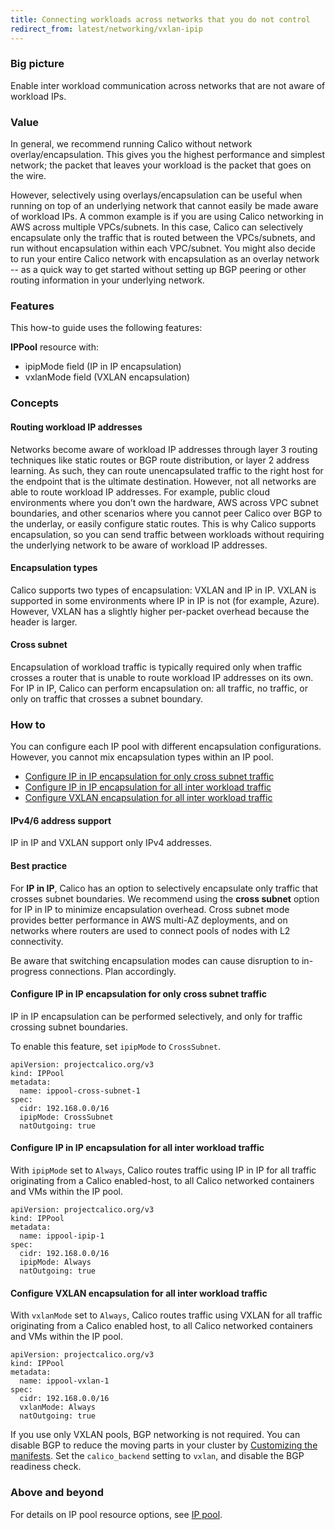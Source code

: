 ```yaml
---
title: Connecting workloads across networks that you do not control
redirect_from: latest/networking/vxlan-ipip
---
```


### Big picture

Enable inter workload communication across networks that are not aware of workload IPs.

### Value

In general, we recommend running Calico without network overlay/encapsulation. This gives you the highest performance and simplest network; the packet that leaves your workload is the packet that goes on the wire.  

However, selectively using overlays/encapsulation can be useful when running on top of an underlying network that cannot easily be made aware of workload IPs. A common example is if you are using Calico networking in AWS across multiple VPCs/subnets.  In this case, Calico can selectively encapsulate only the traffic that is routed between the VPCs/subnets, and run without encapsulation within each VPC/subnet. You might also decide to run your entire Calico network with encapsulation as an overlay network -- as a quick way to get started without setting up BGP peering or other routing information in your underlying network.

### Features

This how-to guide uses the following features: 

**IPPool** resource with:  
- ipipMode field (IP in IP encapsulation)
- vxlanMode field (VXLAN encapsulation)

### Concepts

#### Routing workload IP addresses

Networks become aware of workload IP addresses through layer 3 routing techniques like static routes or BGP route distribution, or layer 2 address learning. As such, they can route unencapsulated traffic to the right host for the endpoint that is the ultimate destination. However, not all networks are able to route workload IP addresses. For example, public cloud environments where you don’t own the hardware, AWS across VPC subnet boundaries, and other scenarios where you cannot peer Calico over BGP to the underlay, or easily configure static routes. This is why Calico supports encapsulation, so you can send traffic between workloads without requiring the underlying network to be aware of workload IP addresses.

#### Encapsulation types

Calico supports two types of encapsulation: VXLAN and IP in IP.  VXLAN is supported in some environments where IP in IP is not (for example, Azure). However, VXLAN has a slightly higher per-packet overhead because the header is larger.

#### Cross subnet

Encapsulation of workload traffic is typically required only when traffic crosses a router that is unable to route workload IP addresses on its own. For IP in IP, Calico can perform encapsulation on: all traffic, no traffic, or only on traffic that crosses a subnet boundary.

### How to

You can configure each IP pool with different encapsulation configurations. However, you cannot mix encapsulation types within an IP pool.

- [Configure IP in IP encapsulation for only cross subnet traffic](#configure-ip-in-ip-encapsulation-for-only-cross-subnet-traffic)
- [Configure IP in IP encapsulation for all inter workload traffic](#configure-ip-in-ip-encapsulation-for-all-inter-workload-traffic)
- [Configure VXLAN encapsulation for all inter workload traffic](#configure-vxlan-encapsulation-for-all-inter-workload-traffic)

#### IPv4/6 address support

IP in IP and VXLAN support only IPv4 addresses.

#### Best practice

For **IP in IP**, Calico has an option to selectively encapsulate only traffic that crosses subnet boundaries.  We recommend using the **cross subnet** option for IP in IP to minimize encapsulation overhead. Cross subnet mode provides better performance in AWS multi-AZ deployments, and on networks where routers are used to connect pools of nodes with L2 connectivity.

Be aware that switching encapsulation modes can cause disruption to in-progress connections. Plan accordingly. 

#### Configure IP in IP encapsulation for only cross subnet traffic

IP in IP encapsulation can be performed selectively, and only for traffic crossing subnet boundaries. 

To enable this feature, set `ipipMode` to `CrossSubnet`.

```
apiVersion: projectcalico.org/v3
kind: IPPool
metadata:
  name: ippool-cross-subnet-1
spec:
  cidr: 192.168.0.0/16
  ipipMode: CrossSubnet
  natOutgoing: true
```

#### Configure IP in IP encapsulation for all inter workload traffic

With `ipipMode` set to `Always`, Calico routes traffic using IP in IP for all traffic originating from a Calico enabled-host, to all Calico networked containers and VMs within the IP pool.

```
apiVersion: projectcalico.org/v3
kind: IPPool
metadata:
  name: ippool-ipip-1
spec:
  cidr: 192.168.0.0/16
  ipipMode: Always
  natOutgoing: true
```

#### Configure VXLAN encapsulation for all inter workload traffic

With `vxlanMode` set to `Always`, Calico routes traffic using VXLAN for all traffic originating from a Calico enabled host, to all Calico networked containers and VMs within the IP pool.

```
apiVersion: projectcalico.org/v3
kind: IPPool
metadata:
  name: ippool-vxlan-1
spec:
  cidr: 192.168.0.0/16
  vxlanMode: Always
  natOutgoing: true
```

If you use only VXLAN pools, BGP networking is not required. You can disable BGP to reduce the moving parts in your cluster by [Customizing the manifests]({{site.baseurl}}/{{page.version}}/getting-started/kubernetes/installation/config-options). Set the `calico_backend` setting to `vxlan`, and disable the BGP readiness check.

### Above and beyond

For details on IP pool resource options, see [IP pool]({{site.baseurl}}/{{page.version}}/reference/resources/ippool).
